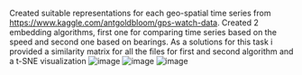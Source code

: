Created suitable representations for each geo-spatial time series from https://www.kaggle.com/antgoldbloom/gps-watch-data.
Created 2 embedding algorithms, first one for comparing time series based on the speed and second one based on bearings. 
As a solutions for this task i provided a similarity matrix for all the files for first and second algorithm and a t-SNE visualization
![image](https://user-images.githubusercontent.com/76254554/111851146-e3dd0580-891a-11eb-805b-5031ddb85040.png)
![image](https://user-images.githubusercontent.com/76254554/111851210-12f37700-891b-11eb-99d2-83f14fcc84e1.png)
![image](https://user-images.githubusercontent.com/76254554/111851216-1981ee80-891b-11eb-9ce8-a0a66c06e6db.png)
